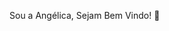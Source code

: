 Sou a Angélica, Sejam Bem Vindo! 👋
<!--
**geromualdo/geromualdo** is a ✨ _special_ ✨ repository because its `README.md` (this file) appears on your GitHub profile.

Here are some ideas to get you started:

- 🔭  Estou fazendo faculdade de Analise e Desenvolvimento de Sistemas
- 🌱 I’m currently learning  linguagens de programação.

<div align="center">
  <a href="https://github.com/geromualdo">
  <img height="180em" src="https://github-readme-stats.vercel.app/api?username=geromualdo&show_icons=true&theme=dracula&include_all_commits=true&count_private=true"/>
  <img height="180em" src="https://github-readme-stats.vercel.app/api/top-langs/?username=geromualdo&layout=compact&langs_count=7&theme=dracula"/>
</div>
